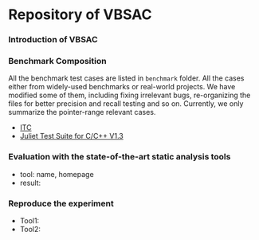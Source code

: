 # Repository of VBSAC

### Introduction of VBSAC

### Benchmark Composition

All the benchmark test cases are listed in `benchmark` folder. All the cases either from widely-used benchmarks or real-world projects. We have modified some of them, including fixing irrelevant bugs, re-organizing the files for better precision and recall testing and so on. Currently, we only summarize the pointer-range relevant cases.

* [ITC](https://github.com/regehr/itc-benchmarks)
* [Juliet Test Suite for C/C++ V1.3](https://samate.nist.gov/SRD/testsuite.php)

### Evaluation with the state-of-the-art static analysis tools

* tool: name, homepage
* result:

### Reproduce the experiment

* Tool1:
* Tool2:



